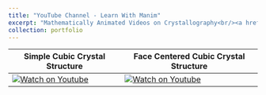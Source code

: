 ```yaml
---
title: "YouTube Channel - Learn With Manim"
excerpt: "Mathematically Animated Videos on Crystallography<br/><a href="https://www.youtube.com/c/LearnWithManim"><img src='/images/LWM/LWM_banner.jpg'></a>"
collection: portfolio
---
```


Simple Cubic Crystal Structure | Face Centered Cubic Crystal Structure
------------------------------ | -------------------------------------
[![Watch on Youtube](https://img.youtube.com/vi/Pthx506At88/0.jpg)](https://www.youtube.com/watch?v=Pthx506At88) | [![Watch on Youtube](https://img.youtube.com/vi/GSPVC34ijIA/0.jpg)](https://www.youtube.com/watch?v=GSPVC34ijIA)
